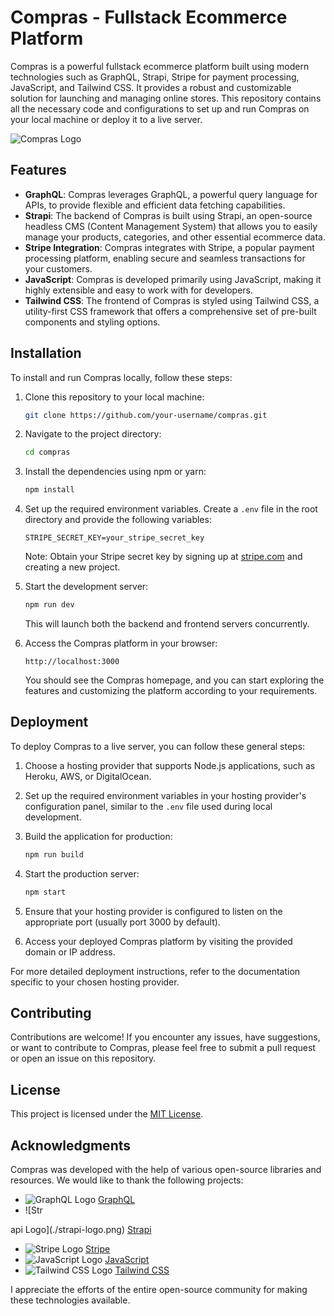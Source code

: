 # Compras - Fullstack Ecommerce Platform

Compras is a powerful fullstack ecommerce platform built using modern technologies such as GraphQL, Strapi, Stripe for payment processing, JavaScript, and Tailwind CSS. It provides a robust and customizable solution for launching and managing online stores. This repository contains all the necessary code and configurations to set up and run Compras on your local machine or deploy it to a live server.

![Compras Logo](./compras-logo.png)

## Features

- **GraphQL**: Compras leverages GraphQL, a powerful query language for APIs, to provide flexible and efficient data fetching capabilities.
- **Strapi**: The backend of Compras is built using Strapi, an open-source headless CMS (Content Management System) that allows you to easily manage your products, categories, and other essential ecommerce data.
- **Stripe Integration**: Compras integrates with Stripe, a popular payment processing platform, enabling secure and seamless transactions for your customers.
- **JavaScript**: Compras is developed primarily using JavaScript, making it highly extensible and easy to work with for developers.
- **Tailwind CSS**: The frontend of Compras is styled using Tailwind CSS, a utility-first CSS framework that offers a comprehensive set of pre-built components and styling options.

## Installation

To install and run Compras locally, follow these steps:

1. Clone this repository to your local machine:

   ```bash
   git clone https://github.com/your-username/compras.git
   ```

2. Navigate to the project directory:

   ```bash
   cd compras
   ```

3. Install the dependencies using npm or yarn:

   ```bash
   npm install
   ```

4. Set up the required environment variables. Create a `.env` file in the root directory and provide the following variables:

   ```
   STRIPE_SECRET_KEY=your_stripe_secret_key
   ```

   Note: Obtain your Stripe secret key by signing up at [stripe.com](https://stripe.com) and creating a new project.

5. Start the development server:

   ```bash
   npm run dev
   ```

   This will launch both the backend and frontend servers concurrently.

6. Access the Compras platform in your browser:

   ```
   http://localhost:3000
   ```

   You should see the Compras homepage, and you can start exploring the features and customizing the platform according to your requirements.

## Deployment

To deploy Compras to a live server, you can follow these general steps:

1. Choose a hosting provider that supports Node.js applications, such as Heroku, AWS, or DigitalOcean.

2. Set up the required environment variables in your hosting provider's configuration panel, similar to the `.env` file used during local development.

3. Build the application for production:

   ```bash
   npm run build
   ```

4. Start the production server:

   ```bash
   npm start
   ```

5. Ensure that your hosting provider is configured to listen on the appropriate port (usually port 3000 by default).

6. Access your deployed Compras platform by visiting the provided domain or IP address.

For more detailed deployment instructions, refer to the documentation specific to your chosen hosting provider.

## Contributing

Contributions are welcome! If you encounter any issues, have suggestions, or want to contribute to Compras, please feel free to submit a pull request or open an issue on this repository.

## License

This project is licensed under the [MIT License](LICENSE).

## Acknowledgments

Compras was developed with the help of various open-source libraries and resources. We would like to thank the following projects:

- ![GraphQL Logo](./graphql-logo.png) [GraphQL](https://graphql.org/)
- ![Str

api Logo](./strapi-logo.png) [Strapi](https://strapi.io/)
- ![Stripe Logo](./stripe-logo.png) [Stripe](https://stripe.com/)
- ![JavaScript Logo](./javascript-logo.png) [JavaScript](https://developer.mozilla.org/en-US/docs/Web/JavaScript)
- ![Tailwind CSS Logo](./tailwind-css-logo.png) [Tailwind CSS](https://tailwindcss.com/)

I appreciate the efforts of the entire open-source community for making these technologies available.
